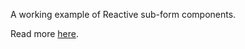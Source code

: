 A working example of Reactive sub-form components. 

Read more [here](https://betterprogramming.pub/split-angular-nested-forms-into-subform-components-dcf32d1fb10d).
